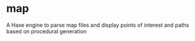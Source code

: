 # map
A Haxe engine to parse map files and display points of interest and paths based on procedural generation
